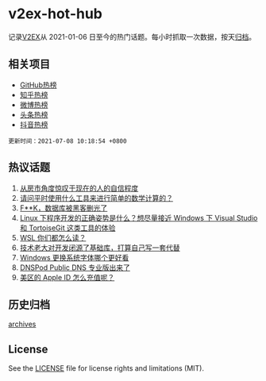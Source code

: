# v2ex-hot-hub

 记录[V2EX](https://www.v2ex.com/)从 2021-01-06 日至今的热门话题。每小时抓取一次数据，按天[归档](archives)。
 
 ## 相关项目

- [GitHub热榜](https://github.com/snaildev/github-hot-hub)
- [知乎热榜](https://github.com/snaildev/zhihu-hot-hub)
- [微博热榜](https://github.com/snaildev/weibo-hot-hub)
- [头条热榜](https://github.com/snaildev/toutiao-hot-hub)
- [抖音热榜](https://github.com/snaildev/douyin-hot-hub)


 `更新时间：2021-07-08 10:18:54 +0800`

## 热议话题

1. [从房市角度惊叹于现在的人的自信程度](https://www.v2ex.com/t/788100)
1. [请问平时使用什么工具来进行简单的数学计算的？](https://www.v2ex.com/t/788166)
1. [F**K，数据库被黑客删光了](https://www.v2ex.com/t/788046)
1. [Linux 下程序开发的正确姿势是什么？想尽量接近 Windows 下 Visual Studio 和 TortoiseGit 这类工具的体验](https://www.v2ex.com/t/788078)
1. [WSL 你们都怎么读？](https://www.v2ex.com/t/788068)
1. [技术老大对开发闭源了基础库，打算自己写一套代替](https://www.v2ex.com/t/788087)
1. [Windows 更换系统字体哪个更好看](https://www.v2ex.com/t/788061)
1. [DNSPod Public DNS 专业版出来了](https://www.v2ex.com/t/788130)
1. [美区的 Apple ID 怎么充值呢？](https://www.v2ex.com/t/788096)

## 历史归档

[archives](archives)

## License

See the [LICENSE](LICENSE) file for license rights and limitations (MIT).
